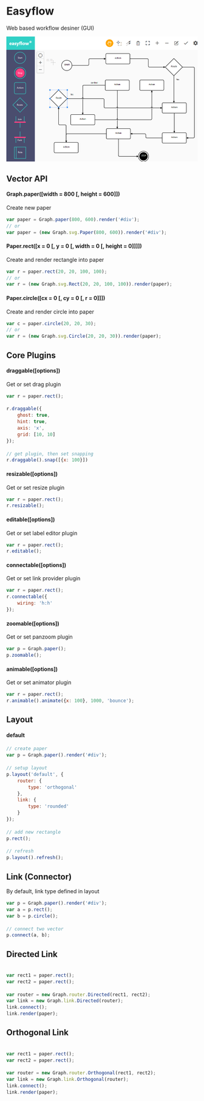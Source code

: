 # Easyflow

Web based workflow desiner (GUI)

![alt tag](screenshoot.png "Easyflow Editor")

## Vector API

#### Graph.paper([width = 800 [, height = 600]])

Create new paper

```javascript
var paper = Graph.paper(800, 600).render('#div');
// or
var paper = (new Graph.svg.Paper(800, 600)).render('#div');
```

#### Paper.rect([x = 0 [, y = 0 [, width = 0 [, height = 0]]]])

Create and render rectangle into paper

```javascript
var r = paper.rect(20, 20, 100, 100);
// or
var r = (new Graph.svg.Rect(20, 20, 100, 100)).render(paper);
```

#### Paper.circle([cx = 0 [, cy = 0 [, r = 0]]])

Create and render circle into paper

```javascript
var c = paper.circle(20, 20, 30);
// or
var r = (new Graph.svg.Circle(20, 20, 30)).render(paper);
```
## Core Plugins

#### draggable([options])
Get or set drag plugin
```javascript
var r = paper.rect();

r.draggable({
	ghost: true,
    hint: true,
    axis: 'x',
    grid: [10, 10]
});

// get plugin, then set snapping
r.draggable().snap([{x: 100}])

```
#### resizable([options])
Get or set resize plugin
```javascript
var r = paper.rect();
r.resizable();
```

#### editable([options])
Get or set label editor plugin
```javascript
var r = paper.rect();
r.editable();
```
#### connectable([options])
Get or set link provider plugin
```javascript
var r = paper.rect();
r.connectable({
	wiring: 'h:h'
});
```
#### zoomable([options])
Get or set panzoom plugin
```javascript
var p = Graph.paper();
p.zoomable();
```

#### animable([options])
Get or set animator plugin
```javascript
var r = paper.rect();
r.animable().animate({x: 100}, 1000, 'bounce');
```

## Layout

#### default
```javascript
// create paper
var p = Graph.paper().render('#div');

// setup layout
p.layout('default', {
	router: {
    	type: 'orthogonal'
    },
    link: {
    	type: 'rounded'
    }
});

// add new rectangle
p.rect();

// refresh
p.layout().refresh();
```

## Link (Connector)
By default, link type defined in layout
```javascript
var p = Graph.paper().render('#div');
var a = p.rect();
var b = p.circle();

// connect two vector
p.connect(a, b);

```

## Directed Link
```javascript

var rect1 = paper.rect();
var rect2 = paper.rect();

var router = new Graph.router.Directed(rect1, rect2);
var link = new Graph.link.Directed(router);
link.connect();
link.render(paper);

```
## Orthogonal Link

```javascript

var rect1 = paper.rect();
var rect2 = paper.rect();

var router = new Graph.router.Orthogonal(rect1, rect2);
var link = new Graph.link.Orthogonal(router);
link.connect();
link.render(paper);

```